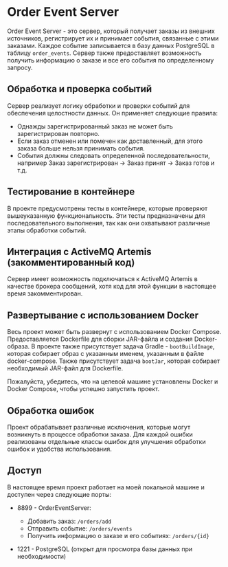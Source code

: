 # Order Event Server

Order Event Server - это сервер, который получает заказы из внешних источников, регистрирует их и принимает события, связанные с этими заказами. Каждое событие записывается в базу данных PostgreSQL в таблицу `order_events`. Сервер также предоставляет возможность получить информацию о заказе и все его события по определенному запросу.

## Обработка и проверка событий

Сервер реализует логику обработки и проверки событий для обеспечения целостности данных. Он применяет следующие правила:

- Однажды зарегистрированный заказ не может быть зарегистрирован повторно.
- Если заказ отменен или помечен как доставленный, для этого заказа больше нельзя принимать события.
- События должны следовать определенной последовательности, например Заказ зарегистрирован -> Заказ принят -> Заказ готов и т.д.

## Тестирование в контейнере

В проекте предусмотрены тесты в контейнере, которые проверяют вышеуказанную функциональность. Эти тесты предназначены для последовательного выполнения, так как они охватывают различные этапы обработки событий.

## Интеграция с ActiveMQ Artemis (закомментированный код)

Сервер имеет возможность подключаться к ActiveMQ Artemis в качестве брокера сообщений, хотя код для этой функции в настоящее время закомментирован.

## Развертывание с использованием Docker

Весь проект может быть развернут с использованием Docker Compose. Предоставляется Dockerfile для сборки JAR-файла и создания Docker-образа. В проекте также присутствует задача Gradle - `bootBuildImage`, которая собирает образ с указанным именем, указанным в файле docker-compose. Также присутствует задача `bootJar`, которая собирает необходимый JAR-файл для Dockerfile.

Пожалуйста, убедитесь, что на целевой машине установлены Docker и Docker Compose, чтобы успешно запустить проект.

## Обработка ошибок

Проект обрабатывает различные исключения, которые могут возникнуть в процессе обработки заказа. Для каждой ошибки реализованы отдельные классы ошибок для улучшения обработки ошибок и удобства использования.

## Доступ

В настоящее время проект работает на моей локальной машине и доступен через следующие порты:

- 8899 - OrderEventServer:
    - Добавить заказ: `/orders/add`
    - Отправить событие: `/orders/events`
    - Получить информацию о заказе и его событиях: `/orders/{id}`

- 1221 - PostgreSQL (открыт для просмотра базы данных при необходимости)
